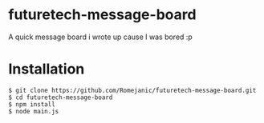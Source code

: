 # futuretech-message-board
A quick message board i wrote up cause I was bored :p

# Installation

```shell
$ git clone https://github.com/Romejanic/futuretech-message-board.git
$ cd futuretech-message-board
$ npm install
$ node main.js
```
